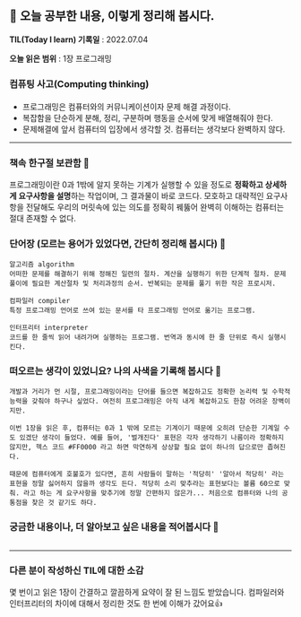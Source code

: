 ## 📕 오늘 공부한 내용, 이렇게 정리해 봅시다.

**TIL(Today I learn) 기록일** : 2022.07.04

**오늘 읽은 범위** : 1장 프로그래밍

### 컴퓨팅 사고(Computing thinking)

####

- 프로그래밍은 컴퓨터와의 커뮤니케이션이자 문제 해결 과정이다.
- 복잡함을 단순하게 분해, 정리, 구분하며 행동을 순서에 맞게 배열해줘야 한다.
- 문제해결에 앞서 컴퓨터의 입장에서 생각할 것. 컴퓨터는 생각보다 완벽하지 않다.

---

### 책속 한구절 보관함 📖

프로그래밍이란 0과 1밖에 알지 못하는 기계가 실행할 수 있을 정도로 **정확하고 상세하게 요구사항을 설명**하는 작업이며, 그 결과물이 바로 코드다.
모호하고 대략적인 요구사항을 전달해도 우리의 머릿속에 있는 의도를 정확히 꿰뚫어 완벽히 이해하는 컴퓨터는 절대 존재할 수 없다.

### 단어장 (모르는 용어가 있었다면, 간단히 정리해 봅시다) 🔖

```
알고리즘 algorithm
어떠한 문제를 해결하기 위해 정해진 일련의 절차. 계산을 실행하기 위한 단계적 절차. 문제 풀이에 필요한 계산절차 및 처리과정의 순서. 반복되는 문제를 풀기 위한 작은 프로시저.

컴파일러 compiler
특정 프로그래밍 언어로 쓰여 있는 문서를 타 프로그래밍 언어로 옮기는 프로그램.

인터프리터 interpreter
코드를 한 줄씩 읽어 내려가며 실행하는 프로그램. 번역과 동시에 한 줄 단위로 즉시 실행시킨다.
```

### 떠오르는 생각이 있었니요? 나의 사색을 기록해 봅시다 💭

```
개발과 거리가 먼 시절, 프로그래밍이라는 단어를 들으면 복잡하고도 정확한 논리력 및 수학적 능력을 갖춰야 하구나 싶었다. 여전히 프로그래밍은 아직 내게 복잡하고도 한참 어려운 장벽이지만.

이번 1장을 읽은 후, 컴퓨터는 0과 1 밖에 모르는 기계이기 때문에 오히려 단순한 기계일 수도 있겠단 생각이 들었다. 예를 들어, '벌개진다' 표현은 각자 생각하기 나름이라 정확하지 않지만, 헥스 코드 #FF0000 라고 하면 막연하게 상상할 필요 없이 하나의 답으로만 좁혀진다.

때문에 컴퓨터에게 호불호가 있다면, 흔히 사람들이 말하는 '적당히' '알아서 적당히' 라는 표현을 정말 싫어하지 않을까 생각도 든다. 적당히 소리 맞추라는 표현보다는 볼륨 60으로 맞춰. 라고 하는 게 요구사항을 맞추기에 정말 간편하지 않은가... 처음으로 컴퓨터와 나의 공통점을 찾은 것 같기도 하다.

```

### 궁금한 내용이나, 더 알아보고 싶은 내용을 적어봅시다 🤔

```

```

---

### 다른 분이 작성하신 TIL에 대한 소감

몇 번이고 읽은 1장이 간결하고 깔끔하게 요약이 잘 된 느낌도 받았습니다. 컴파일러와 인터프리터의 차이에 대해서 정리한 것도 한 번에 이해가 갔어요👍
